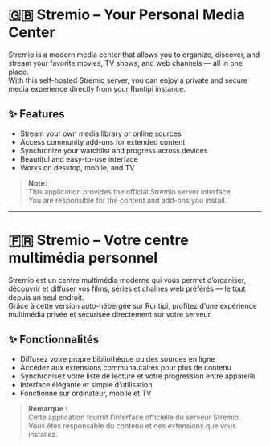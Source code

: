 # 🇬🇧 Stremio – Your Personal Media Center

Stremio is a modern media center that allows you to organize, discover, and stream your favorite movies, TV shows, and web channels — all in one place.  
With this self-hosted Stremio server, you can enjoy a private and secure media experience directly from your Runtipi instance.

## ✨ Features
- Stream your own media library or online sources  
- Access community add-ons for extended content  
- Synchronize your watchlist and progress across devices  
- Beautiful and easy-to-use interface  
- Works on desktop, mobile, and TV  

> **Note:**  
> This application provides the official Stremio server interface.  
> You are responsible for the content and add-ons you install.

---

# 🇫🇷 Stremio – Votre centre multimédia personnel

Stremio est un centre multimédia moderne qui vous permet d’organiser, découvrir et diffuser vos films, séries et chaînes web préférés — le tout depuis un seul endroit.  
Grâce à cette version auto-hébergée sur Runtipi, profitez d’une expérience multimédia privée et sécurisée directement sur votre serveur.

## ✨ Fonctionnalités
- Diffusez votre propre bibliothèque ou des sources en ligne  
- Accédez aux extensions communautaires pour plus de contenu  
- Synchronisez votre liste de lecture et votre progression entre appareils  
- Interface élégante et simple d’utilisation  
- Fonctionne sur ordinateur, mobile et TV  

> **Remarque :**  
> Cette application fournit l’interface officielle du serveur Stremio.  
> Vous êtes responsable du contenu et des extensions que vous installez.